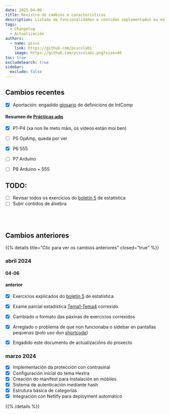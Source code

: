 ```yaml
---
date: 2025-04-06
title: Rexistro de cambios e características
description: Listado de funcionalidades e contidos implementados ou en proceso
tags:
  - Changelog
  - Actualización
authors:
  - name: pisco
    link: https://github.com/piscolabi
    image: https://github.com/piscolabi.png?size=40
toc: true
excludeSearch: true
sidebar:
  exclude: false
---
```


## Cambios recentes

- [x] Aportación: engadido [glosario](../../../docs/primeiro/1cuatri/intcomp/#glosario) de definicións de IntComp 

#### Resumen de [Prácticas adq](../../../docs/primeiro/adqsin/practicas)
- [x] P1-P4 (xa non lle meto máis, os vídeos están moi ben)
- [ ] P5 OpAmp, queda por ver
- [x] P6 555
- [ ] P7 Arduino
- [ ] P8 Arduino + 555


## TODO:

- [ ] Revisar todos os exercicios do [boletín 5][estat_BOL_5] de estatística
- [ ] Subir contidos de álxebra

<br><br>

## Cambios anteriores

{{% details title="Clic para ver os cambios anteriores" closed="true" %}}

### abril 2024
#### 04-06


#### anterior
- [x] Exercicios explicados do [boletín 5][estat_BOL_5] de estatística
- [x] Exame parcial estadística [Tema1-Tema4][estat_T1-T4] correxido
- [x] Cambiado o formato das páxinas de exercicios correxidos 
- [x] Arreglado o problema de que non funcionaba o sidebar en pantallas pequenas (polo uso dun [shortcode](../../2025/04-03-novo-layout-boletins/#shortcode-para-ocultar-sidebar))
- [x] Engadido este documento de actualizacións do proxecto


### marzo 2024
- [x] Implementación da protección con contrasinal
- [x] Configuración inicial do tema Hextra
- [x] Creación do manifest para instalación en móbiles
- [x] Sistema de autenticación mediante hash
- [x] Estrutura básica de categorías
- [x] Integración con Netlify para deployment automático

{{% /details %}}

[estat_BOL_5]: ../../../docs/primeiro/Estatistica/Practicas/BOL_5
[estat_T1-T4]: ../../../docs/primeiro/Estatistica/exames/#04-01-examen-t1-t4-escrito
